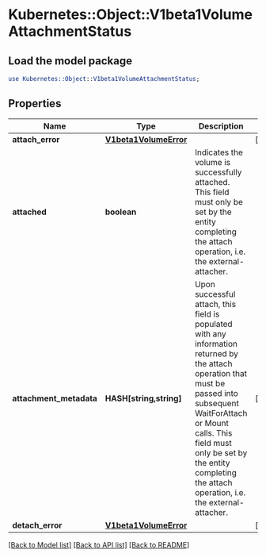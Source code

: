 # Kubernetes::Object::V1beta1VolumeAttachmentStatus

## Load the model package
```perl
use Kubernetes::Object::V1beta1VolumeAttachmentStatus;
```

## Properties
Name | Type | Description | Notes
------------ | ------------- | ------------- | -------------
**attach_error** | [**V1beta1VolumeError**](V1beta1VolumeError.md) |  | [optional] 
**attached** | **boolean** | Indicates the volume is successfully attached. This field must only be set by the entity completing the attach operation, i.e. the external-attacher. | 
**attachment_metadata** | **HASH[string,string]** | Upon successful attach, this field is populated with any information returned by the attach operation that must be passed into subsequent WaitForAttach or Mount calls. This field must only be set by the entity completing the attach operation, i.e. the external-attacher. | [optional] 
**detach_error** | [**V1beta1VolumeError**](V1beta1VolumeError.md) |  | [optional] 

[[Back to Model list]](../README.md#documentation-for-models) [[Back to API list]](../README.md#documentation-for-api-endpoints) [[Back to README]](../README.md)


